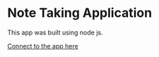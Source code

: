 # Note Taking Application

This app was built using node js.

[Connect to the app here](https://lit-tor-70068.herokuapp.com/)
